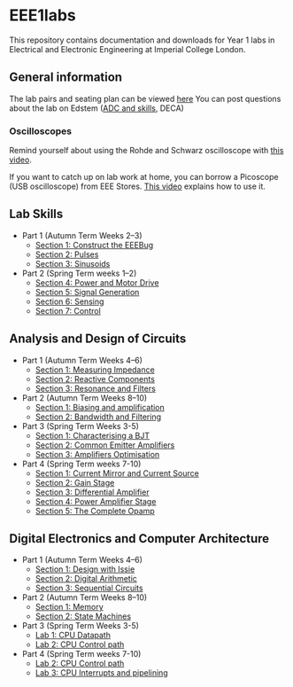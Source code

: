 # EEE1labs

This repository contains documentation and downloads for Year 1 labs in Electrical and Electronic Engineering at Imperial College London.

## General information
The lab pairs and seating plan can be viewed [here](https://imperiallondon-my.sharepoint.com/:x:/g/personal/estott_ic_ac_uk/EXyfZ0G2pgdCrL0NEN46TxABjKJ9YiJVqA6ZOhACViz06g?e=q1tXPC)
You can post questions about the lab on Edstem ([ADC and skills](https://edstem.org/us/courses/30206/discussion/), DECA)

### Oscilloscopes
Remind yourself about using the Rohde and Schwarz oscilloscope with [this video](https://imperial.cloud.panopto.eu/Panopto/Pages/Viewer.aspx?id=9507f2f9-77a8-4b19-80d2-aada00cc383d).

If you want to catch up on lab work at home, you can borrow a Picoscope (USB oscilloscope) from EEE Stores. [This video](https://imperial.cloud.panopto.eu/Panopto/Pages/Viewer.aspx?id=08772fd6-0eab-4e4a-a5b3-ac5600dde606) explains how to use it.

## Lab Skills
- Part 1 (Autumn Term Weeks 2–3)
  - [Section 1: Construct the EEEBug](skills/section1.md)
  - [Section 2: Pulses](skills/section2.md)
  - [Section 3: Sinusoids](skills/section3.md)
- Part 2 (Spring Term weeks 1–2)
  - [Section 4: Power and Motor Drive](skills/section4.md)
  - [Section 5: Signal Generation](skills/section5.md)
  - [Section 6: Sensing](skills/section6.md)
  - [Section 7: Control](skills/control.md)

## Analysis and Design of Circuits
- Part 1 (Autumn Term Weeks 4–6)
  - [Section 1: Measuring Impedance](ADC/Part1/Section1.md)
  - [Section 2: Reactive Components](ADC/Part1/Section2.md)
  - [Section 3: Resonance and Filters](ADC/Part1/Section3.md)
- Part 2 (Autumn Term Weeks 8–10)
  - [Section 1: Biasing and amplification](ADC/Part2/Section1.md)
  - [Section 2: Bandwidth and Filtering](ADC/Part2/Section2.md)
- Part 3 (Spring Term Weeks 3-5)
  - [Section 1: Characterising a BJT](ADC/Part3/Section1.md)
  - [Section 2: Common Emitter Amplifiers](ADC/Part3/Section2.md)
  - [Section 3: Amplifiers Optimisation](ADC/Part3/Section3.md)
- Part 4 (Spring Term weeks 7-10)
  - [Section 1: Current Mirror and Current Source](ADC/Part4/Section1.md)
  - [Section 2: Gain Stage](ADC/Part4/Section2.md)
  - [Section 3: Differential Amplifier](ADC/Part4/Section3.md)
  - [Section 4: Power Amplifier Stage](ADC/Part4/Section4.md)
  - [Section 5: The Complete Opamp](ADC/Part4/Section5.md)
  
## Digital Electronics and Computer Architecture
- Part 1 (Autumn Term Weeks 4–6)
  - [Section 1: Design with Issie](DECA/Part1/Section1.md)
  - [Section 2: Digital Arithmetic](DECA/Part1/Section2.md)
  - [Section 3: Sequential Circuits](DECA/Part1/Section3.md)
- Part 2 (Autumn Term Weeks 8–10)
  - [Section 1: Memory](DECA/Part2/Section1.md)
  - [Section 2: State Machines](DECA/Part2/Section2.md)
- Part 3 (Spring Term Weeks 3-5)
  - [Lab 1: CPU Datapath](https://intranet.ee.ic.ac.uk/t.clarke/arch/deca/images/Lab1_2024.pdf)
  - [Lab 2: CPU Control path](https://intranet.ee.ic.ac.uk/t.clarke/arch/deca/images/Lab2_2024.pdf)
- Part 4 (Spring Term weeks 7-10)
  - [ Lab 2: CPU Control path](https://intranet.ee.ic.ac.uk/t.clarke/arch/deca/images/Lab2_2024.pdf)
  - [ Lab 3: CPU Interrupts and pipelining](https://intranet.ee.ic.ac.uk/t.clarke/arch/deca/images/Lab3_2024.pdf)
